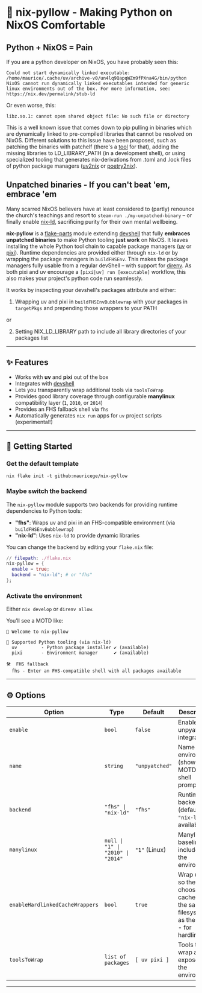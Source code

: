 # 🐍 nix-pyllow - Making Python on NixOS Comfortable

## Python + NixOS = Pain

If you are a python developer on NixOS, you have probably seen this:

```shell
Could not start dynamically linked executable: /home/maurice/.cache/uv/archive-v0/un4lq9QapqWZm9fPXna4G/bin/python
NixOS cannot run dynamically linked executables intended for generic
linux environments out of the box. For more information, see:
https://nix.dev/permalink/stub-ld
```

Or even worse, this:

```shell
libz.so.1: cannot open shared object file: No such file or directory
```

This is a well known issue that comes down to pip pulling in binaries which are dynamically linked to pre-compiled libraries that cannot be resolved on NixOS. Different solutions to this issue have been proposed, such as patching the binaries with patchelf (there's a [tool](https://github.com/GuillaumeDesforges/fix-python) for that), adding the missing libraries to LD_LIBRARY_PATH (in a development shell), or using specialized tooling that generates nix-derivations from .toml and .lock files of python package managers ([uv2nix](https://github.com/pyproject-nix/uv2nix) or [poetry2nix](https://github.com/nix-community/poetry2nix)).

## Unpatched binaries - If you can't beat 'em, embrace 'em

Many scarred NixOS believers have at least considered to (partly) renounce the church's teachings and resort to `steam-run ./my-unpatched-binary` – or finally enable [nix-ld](https://github.com/nix-community/nix-ld), sacrificing purity for their own mental wellbeing.

**nix-pyllow** is a [flake-parts](https://github.com/hercules-ci/flake-parts) module extending [devshell](https://github.com/numtide/devshell) that fully **embraces unpatched binaries** to make Python tooling **just work** on NixOS. It leaves installing the whole Python tool chain to capable package managers ([uv](https://github.com/astral-sh/uv) or [pixi](https://prefix.dev/pixi)). Runtime dependencies are provided either through `nix-ld` or by wrapping the package managers in `buildFHSEnv`. This makes the package managers fully usable from a regular devShell – with support for [direnv](https://direnv.net/). As both pixi and uv encourage a `[pixi|uv] run [executable]` workflow, this also makes your project's python code run seamlessly.

It works by inspecting your devshell's packages attribute and either:

1. Wrapping uv and pixi in `buildFHSEnvBubblewrap` with your packages in `targetPkgs` and prepending those wrappers to your PATH

or

2. Setting NIX_LD_LIBRARY path to include all library directories of your packages list

---

## ✨ Features

- Works with **uv** and **pixi** out of the box
- Integrates with [devshell](https://github.com/numtide/devshell)
- Lets you transparently wrap additional tools via `toolsToWrap`
- Provides good library coverage through configurable **manylinux** compatibility layer (`1`, `2010`, or `2014`)
- Provides an FHS fallback shell via `fhs`
- Automatically generates `nix run` apps for `uv` project scripts (experimental!)

---

## 🚀 Getting Started

### Get the default template

```shell
nix flake init -t github:mauricege/nix-pyllow
```

### Maybe switch the backend

The `nix-pyllow` module supports two backends for providing runtime dependencies to Python tools:

- **"fhs"**: Wraps uv and pixi in an FHS-compatible environment (via `buildFHSEnvBubblewrap`)
- **"nix-ld"**: Uses `nix-ld` to provide dynamic libraries

You can change the backend by editing your `flake.nix` file:

```nix
// filepath: ./flake.nix
nix-pyllow = {
  enable = true;
  backend = "nix-ld"; # or "fhs"
};
```

### Activate the environment

Either `nix develop` or `direnv allow`.

You’ll see a MOTD like:

```shell
🚀 Welcome to nix-pyllow

🐍 Supported Python tooling (via nix-ld)
  uv         - Python package installer ✔ (available)
  pixi       - Environment manager      ✔ (available)

🛠️  FHS fallback
  fhs - Enter an FHS-compatible shell with all packages available
```

---

## ⚙️ Options

| Option                          | Type                              | Default                  | Description                                                   |
| ------------------------------- | --------------------------------- | ------------------------ | ------------------------------------------------------------- |
| `enable`                        | `bool`                            | `false`                  | Enable unpyatched integration                                 |
| `name`                          | `string`                          | `"unpyatched"`           | Name of the environment (shown in MOTD and shell prompt)                       |
| `backend`                       | `"fhs" \| "nix-ld"`               | `"fhs"`                  | Runtime backend (defaults to `"nix-ld"` if available)         |
| `manylinux`                     | `null \| "1" \| "2010" \| "2014"` | `"1"` (Linux)            | Manylinux baseline to include in the environment              |
| `enableHardlinkedCacheWrappers` | `bool`                            | `true`                   | Wrap uv/pixi so they choose a cache dir on the same filesystem as the venv - for hardlinking |
| `toolsToWrap`                   | `list of packages`                | `[ uv pixi ]` | Tools to wrap and expose in the environment                   |

---
